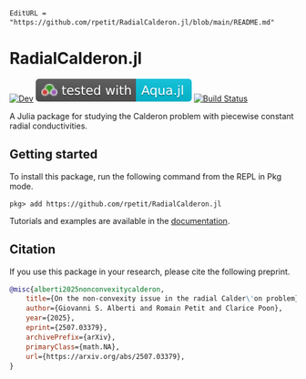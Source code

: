 ```@meta
EditURL = "https://github.com/rpetit/RadialCalderon.jl/blob/main/README.md"
```

# RadialCalderon.jl

[![Dev](https://img.shields.io/badge/docs-dev-blue.svg)](https://rpetit.github.io/RadialCalderon.jl/dev/)
[![Aqua QA](https://raw.githubusercontent.com/JuliaTesting/Aqua.jl/master/badge.svg)](https://github.com/JuliaTesting/Aqua.jl)
[![Build Status](https://github.com/rpetit/RadialCalderon.jl/actions/workflows/CI.yml/badge.svg?branch=main)](https://github.com/rpetit/RadialCalderon.jl/actions/workflows/CI.yml?query=branch%3Amain)

A Julia package for studying the Calderon problem with piecewise constant radial conductivities.

## Getting started
To install this package, run the following command from the REPL in Pkg mode.

```
pkg> add https://github.com/rpetit/RadialCalderon.jl
```

Tutorials and examples are available in the [documentation](https://rpetit.github.io/RadialCalderon.jl/dev/).

## Citation

If you use this package in your research, please cite the following preprint.

```bibtex
@misc{alberti2025nonconvexitycalderon,
    title={On the non-convexity issue in the radial Calder\'on problem}, 
    author={Giovanni S. Alberti and Romain Petit and Clarice Poon},
    year={2025},
    eprint={2507.03379},
    archivePrefix={arXiv},
    primaryClass={math.NA},
    url={https://arxiv.org/abs/2507.03379}, 
}
```




